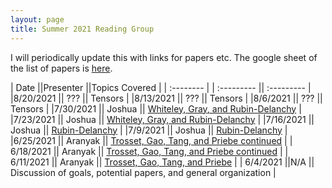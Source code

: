 ```yaml
---
layout: page
title: Summer 2021 Reading Group
---
```

I will periodically update this with links for papers etc.  The google sheet of the list of papers is [here](https://docs.google.com/spreadsheets/d/1jdYwNqViZ4kz-cvREZWdq9jOFScAkvOHmUU2pRRoa1U/edit?usp=sharing).

| Date                     ||Presenter ||Topics Covered | 
| :--------               | |    :---------   ||  :---------   |
|8/20/2021		|| ??? || Tensors |
|8/13/2021		|| ??? || Tensors |
|8/6/2021		|| ??? || Tensors |
|7/30/2021		|| Joshua || [Whiteley, Gray, and Rubin-Delanchy](https://arxiv.org/abs/2106.01260)  |
|7/23/2021		|| Joshua || [Whiteley, Gray, and Rubin-Delanchy](https://arxiv.org/abs/2106.01260) |
|7/16/2021		|| Joshua || [Rubin-Delanchy](https://arxiv.org/abs/2006.05168) |
|7/9/2021		|| Joshua || [Rubin-Delanchy](https://arxiv.org/abs/2006.05168) |
|6/25/2021		|| Aranyak || [Trosset, Gao, Tang, and Priebe continued](https://arxiv.org/abs/2004.07348) |
| 6/18/2021		|| Aranyak || [Trosset, Gao, Tang, and Priebe continued](https://arxiv.org/abs/2004.07348)  |
| 6/11/2021		|| Aranyak || [Trosset, Gao, Tang, and Priebe](https://arxiv.org/abs/2004.07348) |
| 6/4/2021                 ||N/A      || Discussion of goals, potential papers, and general organization       | 

